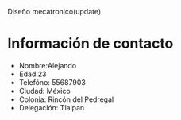 Diseño mecatronico(update)﻿
 
 # Información de contacto

* Nombre:Alejando 
* Edad:23 
* Telefóno: 55687903
* Ciudad: México 
* Colonia: Rincón del Pedregal 
* Delegación: Tlalpan 
